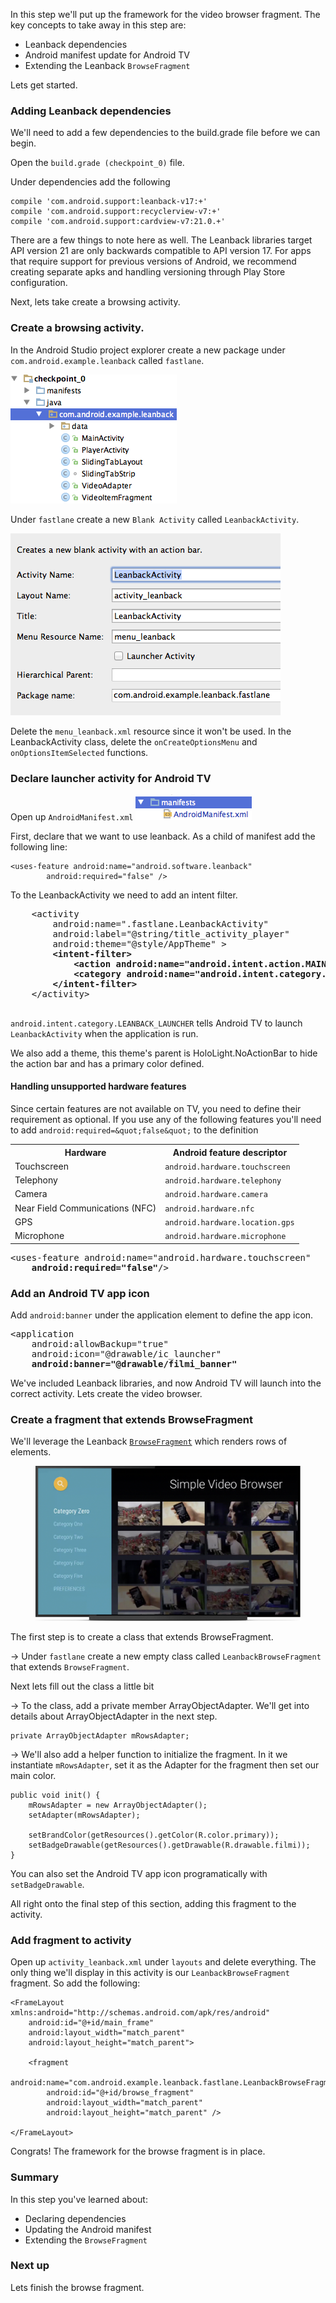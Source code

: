<toc-element></toc-element>

In this step we'll put up the framework for the video browser fragment.  The key concepts to take away in this step are:

- Leanback dependencies
- Android manifest update for Android TV
- Extending the Leanback `BrowseFragment`

Lets get started.

### Adding Leanback dependencies

We'll need to add a few dependencies to the build.grade file before we can begin.

Open the `build.grade (checkpoint_0)` file.

Under dependencies add the following

    compile 'com.android.support:leanback-v17:+'
    compile 'com.android.support:recyclerview-v7:+'
    compile 'com.android.support:cardview-v7:21.0.+'

There are a few things to note here as well.  The Leanback libraries target API version 21 are only backwards compatible to API version 17.  For apps that require support for previous versions of Android, we recommend creating separate apks and handling versioning through Play Store configuration.

Next, lets take create a browsing activity.

### Create a browsing activity.

In the Android Studio project explorer create a new package under `com.android.example.leanback` called `fastlane`.

<img src="img/project_explorer.png">

Under `fastlane` create a new `Blank Activity` called `LeanbackActivity`.

<img src="img/create_leanback_activity.png">

Delete the `menu_leanback.xml` resource since it won't be used.  In the LeanbackActivity class, delete the `onCreateOptionsMenu` and `onOptionsItemSelected` functions.

### Declare launcher activity for Android TV

Open up `AndroidManifest.xml` <img src="img/manifest.png">

First, declare that we want to use leanback.  As a child of manifest add the following line:

    <uses-feature android:name="android.software.leanback"
            android:required="false" />

To the LeanbackActivity we need to add an intent filter.

<pre>
    &lt;activity
        android:name=&quot;.fastlane.LeanbackActivity&quot;
        android:label=&quot;@string/title_activity_player&quot;
        android:theme=&quot;@style/AppTheme&quot; &gt;
        <strong>&lt;intent-filter&gt;
            &lt;action android:name=&quot;android.intent.action.MAIN&quot; /&gt;
            &lt;category android:name=&quot;android.intent.category.LEANBACK_LAUNCHER&quot; /&gt;
        &lt;/intent-filter&gt;</strong>
    &lt;/activity&gt;
 </pre>

`android.intent.category.LEANBACK_LAUNCHER` tells Android TV to launch  `LeanbackActivity` when the application is run.

We also add a theme, this theme's parent is HoloLight.NoActionBar to hide the action bar and has a primary color defined.

<aside class="callout">
<h4>Handling unsupported hardware features</h4>

Since certain features are not available on TV, you need to define their requirement as optional.  If you use any of the following features you'll need to add `android:required=&quot;false&quot;` to the definition

<table>
  <tbody><tr>
    <th>Hardware</th>
    <th>Android feature descriptor</th>
  </tr>
  <tr>
    <td>Touchscreen</td>
    <td><code>android.hardware.touchscreen</code></td>
  </tr>
  <tr>
    <td>Telephony</td>
    <td><code>android.hardware.telephony</code></td>
  </tr>
  <tr>
    <td>Camera</td>
    <td><code>android.hardware.camera</code></td>
  </tr>
  <tr>
    <td>Near Field Communications (NFC)</td>
    <td><code>android.hardware.nfc</code></td>
  </tr>
  <tr>
    <td>GPS</td>
    <td><code>android.hardware.location.gps</code></td>
  </tr>
  <tr>
    <td>Microphone</td>
    <td><code>android.hardware.microphone</code></td>
  </tr>
</tbody>
</table>

<pre>
&lt;uses-feature android:name=&quot;android.hardware.touchscreen&quot;
    <strong>android:required=&quot;false&quot;</strong>/&gt;
</pre>
</aside>

### Add an Android TV app icon

Add `android:banner` under the application element to define the app icon.

<pre>
&lt;application
    android:allowBackup=&quot;true&quot;
    android:icon=&quot;@drawable/ic_launcher&quot;
    <strong>android:banner=&quot;@drawable/filmi_banner&quot;</strong>
</pre>

We've included Leanback libraries, and now Android TV will launch into the correct activity.  Lets create the video browser.

### Create a fragment that extends BrowseFragment

We'll leverage the Leanback [`BrowseFragment`](https://developer.android.com/reference/android/support/v17/leanback/app/BrowseFragment.html) which renders rows of elements.


<figure layout vertical center>
  <img src="img/browse_fragment.png" alt="browse fragment" class="noborder">
</figure>


The first step is to create a class that extends BrowseFragment.

&rarr; Under `fastlane` create a new empty class called `LeanbackBrowseFragment` that extends `BrowseFragment`.

Next lets fill out the class a little bit

&rarr; To the class, add a private member ArrayObjectAdapter.  We'll get into details about ArrayObjectAdapter in the next step.

    private ArrayObjectAdapter mRowsAdapter;

&rarr; We'll also add a helper function to initialize the fragment.  In it we instantiate `mRowsAdapter`, set it as the Adapter for the fragment then set our main color.

    public void init() {
        mRowsAdapter = new ArrayObjectAdapter();
        setAdapter(mRowsAdapter);

        setBrandColor(getResources().getColor(R.color.primary));
        setBadgeDrawable(getResources().getDrawable(R.drawable.filmi));
    }

You can also set the Android TV app icon programatically with `setBadgeDrawable`.

All right onto the final step of this section, adding this fragment to the activity.

### Add fragment to activity

Open up `activity_leanback.xml` under `layouts` and delete everything.  The only thing we'll display in this activity is our `LeanbackBrowseFragment` fragment.  So add the following:

    <FrameLayout xmlns:android="http://schemas.android.com/apk/res/android"
        android:id="@+id/main_frame"
        android:layout_width="match_parent"
        android:layout_height="match_parent">

        <fragment
            android:name="com.android.example.leanback.fastlane.LeanbackBrowseFragment"
            android:id="@+id/browse_fragment"
            android:layout_width="match_parent"
            android:layout_height="match_parent" />

    </FrameLayout>

Congrats! The framework for the browse fragment is in place.

### Summary

In this step you've learned about:

- Declaring dependencies
- Updating the Android manifest
- Extending the `BrowseFragment`

### Next up

Lets finish the browse fragment.